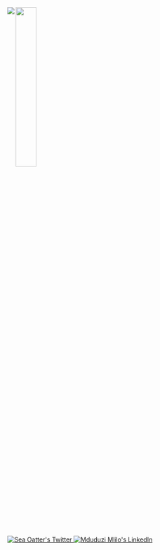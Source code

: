 <!-- ![Mduduzi's GitHub stats](https://github-readme-stats.vercel.app/api?username=MduduziMlilo&show_icons=true&theme=radical) -->

<img align="left" src="https://github-readme-stats.vercel.app/api?username=MduduziMlilo&show_icons=true&theme=radical"/>

<img width="30.5%" src="https://github-readme-stats.vercel.app/api/top-langs/?username=MduduziMlilo&layout=compact"/>  

<p align="left">
  <a href="http://twitter.com/SeaOatter">
    <img src="https://img.shields.io/badge/Twitter-1DA1F2?style=for-the-badge&logo=twitter&color=plum" alt="Sea Oatter's Twitter"/>
  </a>
  
  <a href="https://linkedin.com/in/mduduzimlilo/">
    <img src="https://img.shields.io/badge/LinkedIn-0077B5?style=for-the-badge&logo=linkedin&color=plum&logoColor=blue" alt="Mduduzi Mlilo's LinkedIn"/>
  </a>
</p>
